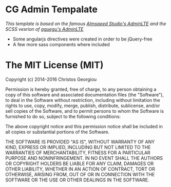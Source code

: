 # CG Admin Tempalate

*This template is  based on the famous [Almsaeed Studio's AdminLTE](https://github.com/almasaeed2010/AdminLTE) and the SCSS vesrion of [aguegu's AdminLTE](https://github.com/aguegu/AdminLTE)*

- Some angularjs directives were created in order to be jQuery-free
- A few more sass components where included

# The MIT License (MIT)

Copyright (c) 2014-2016 Christos Georgiou

Permission is hereby granted, free of charge, to any person obtaining a copy of
this software and associated documentation files (the "Software"), to deal in
the Software without restriction, including without limitation the rights to
use, copy, modify, merge, publish, distribute, sublicense, and/or sell copies of
the Software, and to permit persons to whom the Software is furnished to do so,
subject to the following conditions:

The above copyright notice and this permission notice shall be included in all
copies or substantial portions of the Software.

THE SOFTWARE IS PROVIDED "AS IS", WITHOUT WARRANTY OF ANY KIND, EXPRESS OR
IMPLIED, INCLUDING BUT NOT LIMITED TO THE WARRANTIES OF MERCHANTABILITY, FITNESS
FOR A PARTICULAR PURPOSE AND NONINFRINGEMENT. IN NO EVENT SHALL THE AUTHORS OR
COPYRIGHT HOLDERS BE LIABLE FOR ANY CLAIM, DAMAGES OR OTHER LIABILITY, WHETHER
IN AN ACTION OF CONTRACT, TORT OR OTHERWISE, ARISING FROM, OUT OF OR IN
CONNECTION WITH THE SOFTWARE OR THE USE OR OTHER DEALINGS IN THE SOFTWARE.
